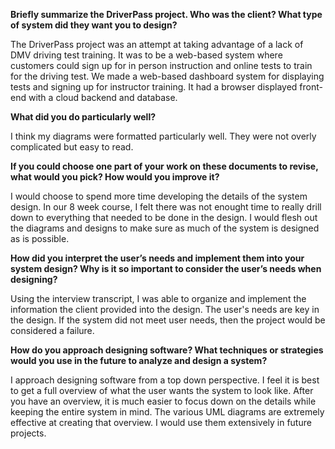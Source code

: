 **Briefly summarize the DriverPass project. Who was the client? What type of system did they want you to design?**

The DriverPass project was an attempt at taking advantage of a lack of DMV driving test training. It was to be a web-based system where customers could sign up for in person instruction and online tests to train for the driving test. 
We made a web-based dashboard system for displaying tests and signing up for instructor training. It had a browser displayed front-end with a cloud backend and database. 
    
**What did you do particularly well?**

I think my diagrams were formatted particularly well. They were not overly complicated but easy to read.
    
**If you could choose one part of your work on these documents to revise, what would you pick? How would you improve it?**

I would choose to spend more time developing the details of the system design. In our 8 week course, I felt there was not enought time to really drill down to everything that needed to be done in the design.
I would flesh out the diagrams and designs to make sure as much of the system is designed as is possible.
    
**How did you interpret the user’s needs and implement them into your system design? Why is it so important to consider the user’s needs when designing?**

Using the interview transcript, I was able to organize and implement the information the client provided into the design. The user's needs are key in the design. If the system did not meet user needs, then the project would be considered a failure. 

**How do you approach designing software? What techniques or strategies would you use in the future to analyze and design a system?**

I approach designing software from a top down perspective. I feel it is best to get a full overview of what the user wants the system to look like. After you have an overview, it is much easier to focus down on the details while keeping the entire system in mind. 
The various UML diagrams are extremely effective at creating that overview. I would use them extensively in future projects.    

